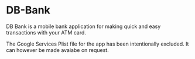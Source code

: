 # DB-Bank
DB Bank is a mobile bank application for making quick and easy transactions with your ATM card. 

The Google Services Plist file for the app has been intentionally excluded. It can however be made avaiabe on request.
